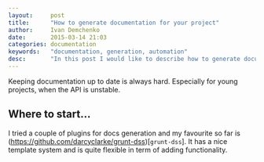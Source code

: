 ```yaml
---
layout:     post
title:      "How to generate documentation for your project"
author:     Ivan Demchenko
date:       2015-03-14 21:03
categories: documentation
keywords:   "documentation, generation, automation"
desc:       "In this post I would like to describe how to generate documentation for your project automaticaly based on comments in your code"
---
```


Keeping documentation up to date is always hard. Especially for young projects, when the API is unstable.

## Where to start...

I tried a couple of plugins for docs generation and my favourite so far is (https://github.com/darcyclarke/grunt-dss)[`grunt-dss`]. It has a nice template system and is quite flexible in term of adding functionality.